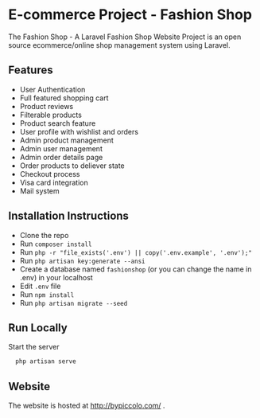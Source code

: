 
# E-commerce Project - Fashion Shop

The Fashion Shop - A Laravel Fashion Shop Website Project is an open source ecommerce/online shop management system using Laravel.


## Features

- User Authentication
- Full featured shopping cart
- Product reviews
- Filterable products
- Product search feature
- User profile with wishlist and orders
- Admin product management
- Admin user management
- Admin order details page
- Order products to deliever state
- Checkout process
- Visa card integration
- Mail system


## Installation Instructions

- Clone the repo
- Run `composer install`
- Run `php -r "file_exists('.env') || copy('.env.example', '.env');"`
- Run `php artisan key:generate --ansi`
- Create a database named `fashionshop` (or you can change the name in .env) in your localhost
- Edit `.env` file
- Run `npm install`
- Run `php artisan migrate --seed`
## Run Locally

Start the server

```bash
  php artisan serve
```


## Website

The website is hosted at http://bypiccolo.com/ .